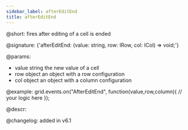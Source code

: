 ```yaml
---
sidebar_label: afterEditEnd
title: afterEditEnd
---          
```


@short: fires after editing of a cell is ended

@signature: {'afterEditEnd: (value: string, row: IRow, col: ICol) => void;'}
	
@params:
- value			string		the new value of a cell
- row			object		an object with a row configuration
- col		object		an object with a column configuration

@example:
grid.events.on("AfterEditEnd", function(value,row,column){
	// your logic here
});


@descr:

@changelog: added in v6.1

